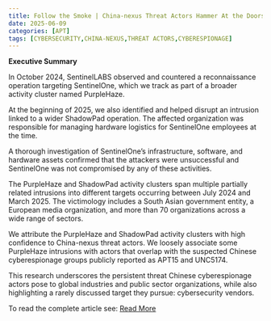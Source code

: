 ```yaml
---
title: Follow the Smoke | China-nexus Threat Actors Hammer At the Doors of Top Tier Targets
date: 2025-06-09
categories: [APT]
tags: [CYBERSECURITY,CHINA-NEXUS,THREAT ACTORS,CYBERESPIONAGE]
---
```


**Executive Summary**

In October 2024, SentinelLABS observed and countered a reconnaissance operation targeting SentinelOne, which we track as part of a broader activity cluster named PurpleHaze.

At the beginning of 2025, we also identified and helped disrupt an intrusion linked to a wider ShadowPad operation. The affected organization was responsible for managing hardware logistics for SentinelOne employees at the time.

A thorough investigation of SentinelOne’s infrastructure, software, and hardware assets confirmed that the attackers were unsuccessful and SentinelOne was not compromised by any of these activities.

The PurpleHaze and ShadowPad activity clusters span multiple partially related intrusions into different targets occurring between July 2024 and March 2025. The victimology includes a South Asian government entity, a European media organization, and more than 70 organizations across a wide range of sectors.

We attribute the PurpleHaze and ShadowPad activity clusters with high confidence to China-nexus threat actors. We loosely associate some PurpleHaze intrusions with actors that overlap with the suspected Chinese cyberespionage groups publicly reported as APT15 and UNC5174.

This research underscores the persistent threat Chinese cyberespionage actors pose to global industries and public sector organizations, while also highlighting a rarely discussed target they pursue: cybersecurity vendors.

To read the complete article see:
[Read More](https://www.sentinelone.com/labs/follow-the-smoke-china-nexus-threat-actors-hammer-at-the-doors-of-top-tier-targets/)